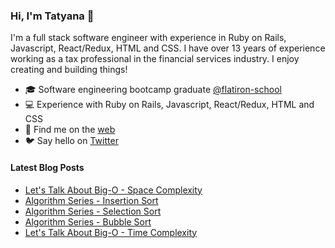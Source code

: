 ### Hi, I'm Tatyana 👋

<!--
**tcelovsky/tcelovsky** is a ✨ _special_ ✨ repository because its `README.md` (this file) appears on your GitHub profile.
-->

I'm a full stack software engineer with experience in Ruby on Rails, Javascript, React/Redux, HTML and CSS. I have over 13 years of experience working as a tax professional in the financial services industry. I enjoy creating and building things!

- 🎓 Software engineering bootcamp graduate [@flatiron-school](https://flatironschool.com/)
- :computer: Experience with Ruby on Rails, Javascript, React/Redux, HTML and CSS
- :pencil: Find me on the [web](https://www.tatyanacelovsky.com/)
- :bird: Say hello on [Twitter](https://twitter.com/TatyanaCelovsky)

#### Latest Blog Posts

<!-- BLOG-POST-LIST:START -->
- [Let&#39;s Talk About Big-O - Space Complexity](http://tatyanacelovsky.com/let's_talk_about_big_o_space_complexity)
- [Algorithm Series - Insertion Sort](http://tatyanacelovsky.com/algorithm_series_-_insertion_sort)
- [Algorithm Series - Selection Sort](http://tatyanacelovsky.com/algorithm_series_-_selection_sort)
- [Algorithm Series - Bubble Sort](http://tatyanacelovsky.com/algorithm_series_-_bubble_sort)
- [Let&#39;s Talk About Big-O - Time Complexity](http://tatyanacelovsky.com/let's_talk_about_big_o)
<!-- BLOG-POST-LIST:END -->
